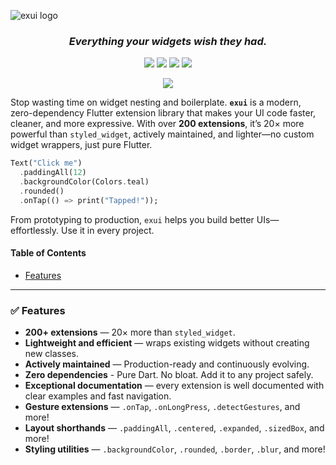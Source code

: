 ![exui logo](https://i.imgur.com/aNY62o9.png)

<h3 align="center"><i>Everything your widgets wish they had.</i></h3>

<p align="center">
  <img src="https://img.shields.io/codefactor/grade/github/jozz/exui/main?style=flat-square">
  <img src="https://img.shields.io/github/license/jozz/exui?style=flat-square">
  <img src="https://img.shields.io/pub/points/package?style=flat-square">
  <img src="https://img.shields.io/pub/v/package?style=flat-square">
</p>

<p align="center">
  <a href="https://buymeacoffee.com/yosefd99v" target="https://buymeacoffee.com/yosefd99v">
    <img src="https://img.shields.io/badge/Buy%20me%20a%20coffee-Support 😄-blue?logo=buymeacoffee&style=flat-square" />
  </a>
</p>

Stop wasting time on widget nesting and boilerplate. **`exui`** is a modern, zero-dependency Flutter extension library that makes your UI code faster, cleaner, and more expressive. With over **200 extensions**, it’s 20× more powerful than `styled_widget`, actively maintained, and lighter—no custom widget wrappers, just pure Flutter.

```dart
Text("Click me")
  .paddingAll(12)
  .backgroundColor(Colors.teal)
  .rounded()
  .onTap(() => print("Tapped!"));
```

From prototyping to production, `exui` helps you build better UIs—effortlessly. Use it in every project.

#### Table of Contents

- [Features](#-features)

---

### ✅ Features

- **200+ extensions** — 20× more than `styled_widget`.
- **Lightweight and efficient** — wraps existing widgets without creating new classes.
- **Actively maintained** — Production-ready and continuously evolving.
- **Zero dependencies** - Pure Dart. No bloat. Add it to any project safely.
- **Exceptional documentation** — every extension is well documented with clear examples and fast navigation.
- **Gesture extensions** — `.onTap`, `.onLongPress`, `.detectGestures`, and more!
- **Layout shorthands** — `.paddingAll`, `.centered`, `.expanded`, `.sizedBox`, and more!
- **Styling utilities** — `.backgroundColor`, `.rounded`, `.border`, `.blur`, and more!
